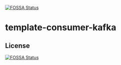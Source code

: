 [![FOSSA Status](https://app.fossa.com/api/projects/git%2Bgithub.com%2Fbrunosantosnet%2Ftemplate-consumer-kafka.svg?type=shield)](https://app.fossa.com/projects/git%2Bgithub.com%2Fbrunosantosnet%2Ftemplate-consumer-kafka?ref=badge_shield)

# template-consumer-kafka

## License
[![FOSSA Status](https://app.fossa.com/api/projects/git%2Bgithub.com%2Fbrunosantosnet%2Ftemplate-consumer-kafka.svg?type=large)](https://app.fossa.com/projects/git%2Bgithub.com%2Fbrunosantosnet%2Ftemplate-consumer-kafka?ref=badge_large)